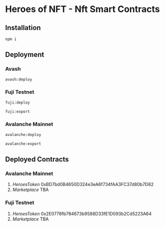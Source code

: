 # Heroes of NFT - Nft Smart Contracts

## Installation
```sh
npm i
```

## Deployment
### Avash
```sh
avash:deploy
```

### Fuji Testnet
```sh
fuji:deploy
```
```sh
fuji:export
```

### Avalanche Mainnet
```sh
avalanche:deploy
```
```sh
avalanche:export
```

## Deployed Contracts

### Avalanche Mainnet

1. _HeroesToken_ 0xBD7bd0B4650D324e3eA6f734fAA3FC37d80b7D82
2. _Marketplace_ TBA

### Fuji Testnet

1. _HeroesToken_ 0x2E0778fb784673b9588D33fE1D093b2Cd5223A64
2. _Marketplace_ TBA

